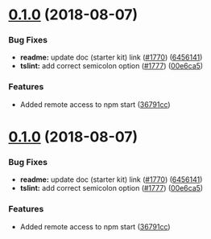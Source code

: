 <a name="0.1.0"></a>
# [0.1.0](https://github.com/jaspercayne/MineControl/compare/v2.3.0...v0.1.0) (2018-08-07)


### Bug Fixes

* **readme:** update doc (starter kit) link ([#1770](https://github.com/jaspercayne/MineControl/issues/1770)) ([6456141](https://github.com/jaspercayne/MineControl/commit/6456141))
* **tslint:** add correct semicolon option ([#1777](https://github.com/jaspercayne/MineControl/issues/1777)) ([00e6ca5](https://github.com/jaspercayne/MineControl/commit/00e6ca5))


### Features

* Added remote access to npm start ([36791cc](https://github.com/jaspercayne/MineControl/commit/36791cc))



<a name="0.1.0"></a>
# [0.1.0](https://github.com/jaspercayne/MineControl/compare/v2.3.0...v0.1.0) (2018-08-07)


### Bug Fixes

* **readme:** update doc (starter kit) link ([#1770](https://github.com/jaspercayne/MineControl/issues/1770)) ([6456141](https://github.com/jaspercayne/MineControl/commit/6456141))
* **tslint:** add correct semicolon option ([#1777](https://github.com/jaspercayne/MineControl/issues/1777)) ([00e6ca5](https://github.com/jaspercayne/MineControl/commit/00e6ca5))


### Features

* Added remote access to npm start ([36791cc](https://github.com/jaspercayne/MineControl/commit/36791cc))



